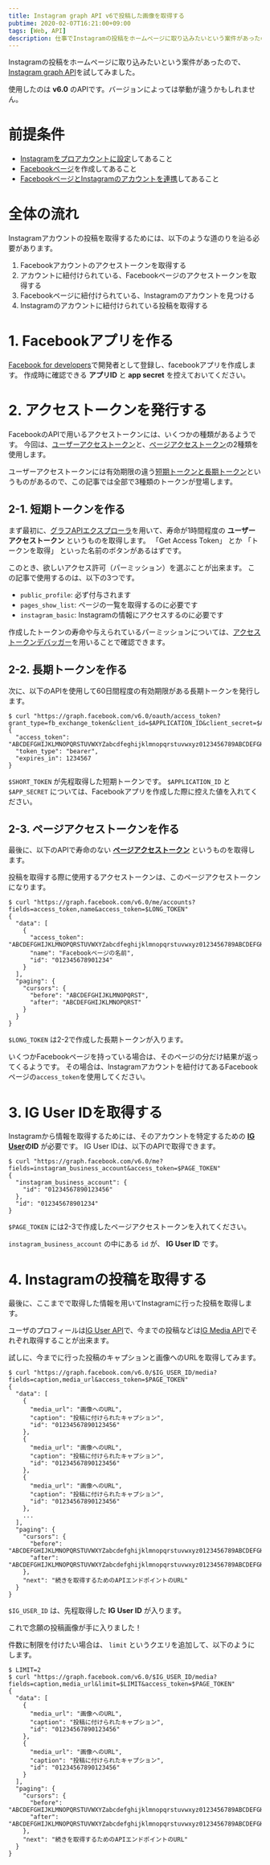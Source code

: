 ```yaml
---
title: Instagram graph API v6で投稿した画像を取得する
pubtime: 2020-02-07T16:21:00+09:00
tags: [Web, API]
description: 仕事でInstagramの投稿をホームページに取り込みたいという案件があったので、Instagram graph APIというのを使ってFacebookのAPIを使ってみました。結構ややこしいです。
---
```


Instagramの投稿をホームページに取り込みたいという案件があったので、[Instagram graph API](https://developers.facebook.com/docs/instagram-api/)を試してみました。

使用したのは __v6.0__ のAPIです。バージョンによっては挙動が違うかもしれません。


# 前提条件

- [Instagramをプロアカウントに設定](https://www.facebook.com/help/instagram/502981923235522)してあること
- [Facebookページ](https://www.facebook.com/help/104002523024878)を作成してあること
- [FacebookページとInstagramのアカウントを連携](https://www.facebook.com/help/1148909221857370)してあること


# 全体の流れ

Instagramアカウントの投稿を取得するためには、以下のような道のりを辿る必要があります。

1. Facebookアカウントのアクセストークンを取得する
2. アカウントに紐付けられている、Facebookページのアクセストークンを取得する
3. Facebookページに紐付けられている、Instagramのアカウントを見つける
4. Instagramのアカウントに紐付けられている投稿を取得する


# 1. Facebookアプリを作る

[Facebook for developers](https://developers.facebook.com/)で開発者として登録し、facebookアプリを作成します。
作成時に確認できる __アプリID__ と __app secret__ を控えておいてください。


# 2. アクセストークンを発行する

FacebookのAPIで用いるアクセストークンには、いくつかの種類があるようです。
今回は、[ユーザーアクセストークン](https://developers.facebook.com/docs/facebook-login/access-tokens#usertokens)と、[ページアクセストークン](https://developers.facebook.com/docs/pages/access-tokens)の2種類を使用します。

ユーザーアクセストークンには有効期限の違う[短期トークンと長期トークン](https://developers.facebook.com/docs/facebook-login/access-tokens#termtokens)というものがあるので、この記事では全部で3種類のトークンが登場します。

## 2-1. 短期トークンを作る

まず最初に、[グラフAPIエクスプローラ](https://developers.facebook.com/tools/explorer/)を用いて、寿命が1時間程度の __ユーザーアクセストークン__ というものを取得します。
「Get Access Token」 とか 「トークンを取得」 といった名前のボタンがあるはずです。

このとき、欲しいアクセス許可（パーミッション）を選ぶことが出来ます。
この記事で使用するのは、以下の3つです。

- `public_profile`: 必ず付与されます
- `pages_show_list`: ページの一覧を取得するのに必要です
- `instagram_basic`: Instagramの情報にアクセスするのに必要です

作成したトークンの寿命や与えられているパーミッションについては、[アクセストークンデバッガー](https://developers.facebook.com/tools/debug/accesstoken/)を用いることで確認できます。

## 2-2. 長期トークンを作る

次に、以下のAPIを使用して60日間程度の有効期限がある長期トークンを発行します。

``` shell
$ curl "https://graph.facebook.com/v6.0/oauth/access_token?grant_type=fb_exchange_token&client_id=$APPLICATION_ID&client_secret=$APP_SECRET&fb_exchange_token=$SHORT_TOKEN"
{
  "access_token": "ABCDEFGHIJKLMNOPQRSTUVWXYZabcdfeghijklmnopqrstuvwxyz0123456789ABCDEFGHIJKLMNOPQRSTUVWXYZabcdefghijklmnopqrstuvwxyz0123456789ABCDEFGHIJKLMNOPQRSTUVWXYZabcdefghijklmnopqrstuvwxyz",
  "token_type": "bearer",
  "expires_in": 1234567
}
```

`$SHORT_TOKEN` が先程取得した短期トークンです。
`$APPLICATION_ID` と `$APP_SECRET` については、Facebookアプリを作成した際に控えた値を入れてください。

## 2-3. ページアクセストークンを作る

最後に、以下のAPIで寿命のない __[ページアクセストークン](https://developers.facebook.com/docs/pages/access-tokens)__ というものを取得します。

投稿を取得する際に使用するアクセストークンは、このページアクセストークンになります。

``` shell
$ curl "https://graph.facebook.com/v6.0/me/accounts?fields=access_token,name&access_token=$LONG_TOKEN"
{
  "data": [
    {
      "access_token": "ABCDEFGHIJKLMNOPQRSTUVWXYZabcdfeghijklmnopqrstuvwxyz0123456789ABCDEFGHIJKLMNOPQRSTUVWXYZabcdefghijklmnopqrstuvwxyz0123456789ABCDEFGHIJKLMNOPQRSTUVWXYZabcdefghijklmnopqrstuvwxyzABCDEF",
      "name": "Facebookページの名前",
      "id": "012345678901234"
    }
  ],
  "paging": {
    "cursors": {
      "before": "ABCDEFGHIJKLMNOPQRST",
      "after": "ABCDEFGHIJKLMNOPQRST"
    }
  }
}
```

`$LONG_TOKEN` は2-2で作成した長期トークンが入ります。

いくつかFacebookページを持っている場合は、そのページの分だけ結果が返ってくるようです。
その場合は、Instagramアカウントを紐付けてあるFacebookページの`access_token`を使用してください。


# 3. IG User IDを取得する

Instagramから情報を取得するためには、そのアカウントを特定するための __[IG User](https://developers.facebook.com/docs/instagram-api/reference/user/)のID__ が必要です。
IG User IDは、以下のAPIで取得できます。

``` shell
$ curl "https://graph.facebook.com/v6.0/me?fields=instagram_business_account&access_token=$PAGE_TOKEN"
{
  "instagram_business_account": {
    "id": "01234567890123456"
  },
  "id": "012345678901234"
}
```

`$PAGE_TOKEN` には2-3で作成したページアクセストークンを入れてください。

`instagram_business_account` の中にある `id` が、 __IG User ID__ です。


# 4. Instagramの投稿を取得する

最後に、ここまでで取得した情報を用いてInstagramに行った投稿を取得します。

ユーザのプロフィールは[IG User API](https://developers.facebook.com/docs/instagram-api/reference/user)で、今までの投稿などは[IG Media API](https://developers.facebook.com/docs/instagram-api/reference/media)でそれぞれ取得することが出来ます。

試しに、今までに行った投稿のキャプションと画像へのURLを取得してみます。

``` shell
$ curl "https://graph.facebook.com/v6.0/$IG_USER_ID/media?fields=caption,media_url&access_token=$PAGE_TOKEN"
{
  "data": [
    {
      "media_url": "画像へのURL",
      "caption": "投稿に付けられたキャプション",
      "id": "01234567890123456"
    },
    {
      "media_url": "画像へのURL",
      "caption": "投稿に付けられたキャプション",
      "id": "01234567890123456"
    },
    {
      "media_url": "画像へのURL",
      "caption": "投稿に付けられたキャプション",
      "id": "01234567890123456"
    },
    ...
  ],
  "paging": {
    "cursors": {
      "before": "ABCDEFGHIJKLMNOPQRSTUVWXYZabcdefghijklmnopqrstuvwxyz0123456789ABCDEFGHIJKLMNOPQRSTUVWXYZabcdefghijklmnopqrstuvwxyz012345678",
      "after": "ABCDEFGHIJKLMNOPQRSTUVWXYZabcdefghijklmnopqrstuvwxyz0123456789ABCDEFGHIJKLMNOPQRSTUVWXYZabcdefghijklmnopqrstuvwxyz0123456789ABCDEFG"
    },
    "next": "続きを取得するためのAPIエンドポイントのURL"
  }
}
```

`$IG_USER_ID` は、先程取得した __IG User ID__ が入ります。

これで念願の投稿画像が手に入りました！

件数に制限を付けたい場合は、 `limit` というクエリを追加して、以下のようにします。

``` shell
$ LIMIT=2
$ curl "https://graph.facebook.com/v6.0/$IG_USER_ID/media?fields=caption,media_url&limit=$LIMIT&access_token=$PAGE_TOKEN"
{
  "data": [
    {
      "media_url": "画像へのURL",
      "caption": "投稿に付けられたキャプション",
      "id": "01234567890123456"
    },
    {
      "media_url": "画像へのURL",
      "caption": "投稿に付けられたキャプション",
      "id": "01234567890123456"
    }
  ],
  "paging": {
    "cursors": {
      "before": "ABCDEFGHIJKLMNOPQRSTUVWXYZabcdefghijklmnopqrstuvwxyz0123456789ABCDEFGHIJKLMNOPQRSTUVWXYZabcdefghijklmnopqrstuvwxyz012345678",
      "after": "ABCDEFGHIJKLMNOPQRSTUVWXYZabcdefghijklmnopqrstuvwxyz0123456789ABCDEFGHIJKLMNOPQRSTUVWXYZabcdefghijklmnopqrstuvwxyz0123456789ABCDEFG"
    },
    "next": "続きを取得するためのAPIエンドポイントのURL"
  }
}
```
